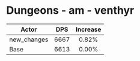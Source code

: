 # Dungeons - am - venthyr
| Actor | DPS | Increase |
|---|:---:|:---:|
|new_changes|6667|0.82%|
|Base|6613|0.00%|
